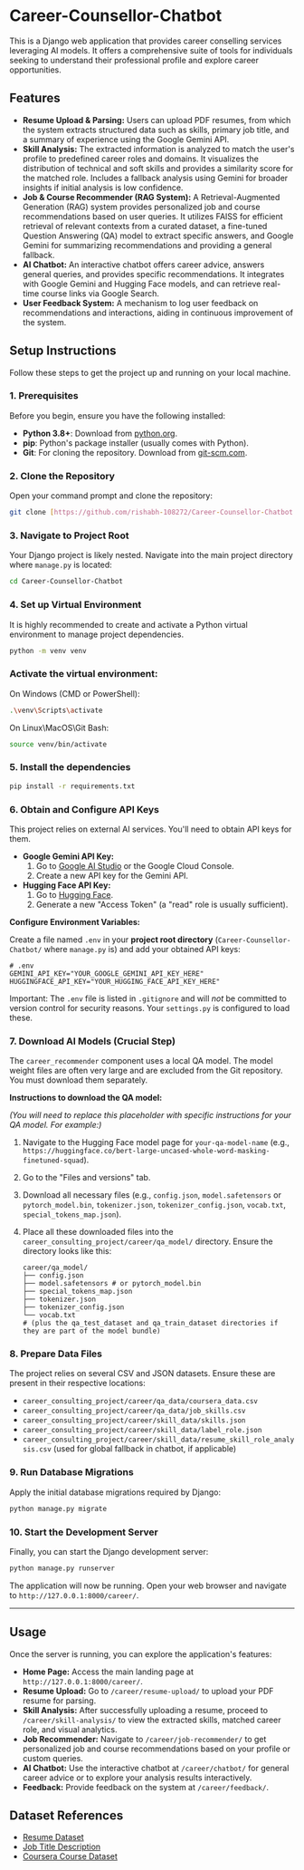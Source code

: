 # Career-Counsellor-Chatbot

This is a Django web application that provides career conselling services leveraging AI models. It offers a comprehensive suite of tools for individuals seeking to understand their professional profile and explore career opportunities.

## Features

-   **Resume Upload & Parsing:** Users can upload PDF resumes, from which the system extracts structured data such as skills, primary job title, and a summary of experience using the Google Gemini API.
-   **Skill Analysis:** The extracted information is analyzed to match the user's profile to predefined career roles and domains. It visualizes the distribution of technical and soft skills and provides a similarity score for the matched role. Includes a fallback analysis using Gemini for broader insights if initial analysis is low confidence.
-   **Job & Course Recommender (RAG System):** A Retrieval-Augmented Generation (RAG) system provides personalized job and course recommendations based on user queries. It utilizes FAISS for efficient retrieval of relevant contexts from a curated dataset, a fine-tuned Question Answering (QA) model to extract specific answers, and Google Gemini for summarizing recommendations and providing a general fallback.
-   **AI Chatbot:** An interactive chatbot offers career advice, answers general queries, and provides specific recommendations. It integrates with Google Gemini and Hugging Face models, and can retrieve real-time course links via Google Search.
-   **User Feedback System:** A mechanism to log user feedback on recommendations and interactions, aiding in continuous improvement of the system.

## Setup Instructions

Follow these steps to get the project up and running on your local machine.

### 1. Prerequisites

Before you begin, ensure you have the following installed:

* **Python 3.8+**: Download from [python.org](https://www.python.org/downloads/).
* **pip**: Python's package installer (usually comes with Python).
* **Git**: For cloning the repository. Download from [git-scm.com](https://git-scm.com/downloads).

### 2. Clone the Repository

Open your command prompt and clone the repository:

```bash
git clone [https://github.com/rishabh-108272/Career-Counsellor-Chatbot.git](https://github.com/rishabh-108272/Career-Counsellor-Chatbot.git)
```

### 3. Navigate to Project Root

Your Django project is likely nested. Navigate into the main project directory where `manage.py` is located:

```bash
cd Career-Counsellor-Chatbot
```

### 4. Set up Virtual Environment

It is highly recommended to create and activate a Python virtual environment to manage project dependencies.

```bash 
python -m venv venv
```

### Activate the virtual environment:

On Windows (CMD or PowerShell):

```bash 
.\venv\Scripts\activate
```

On Linux\MacOS\Git Bash:

```bash 
source venv/bin/activate
```

### 5. Install the dependencies

```bash 
pip install -r requirements.txt
```

### 6. Obtain and Configure API Keys

This project relies on external AI services. You'll need to obtain API keys for them.

* **Google Gemini API Key:**
    1.  Go to [Google AI Studio](https://aistudio.google.com/) or the Google Cloud Console.
    2.  Create a new API key for the Gemini API.
* **Hugging Face API Key:**
    1.  Go to [Hugging Face](https://huggingface.co/settings/tokens).
    2.  Generate a new "Access Token" (a "read" role is usually sufficient).

**Configure Environment Variables:**

Create a file named `.env` in your **project root directory** (`Career-Counsellor-Chatbot/` where `manage.py` is) and add your obtained API keys:

```dotenv
# .env
GEMINI_API_KEY="YOUR_GOOGLE_GEMINI_API_KEY_HERE"
HUGGINGFACE_API_KEY="YOUR_HUGGING_FACE_API_KEY_HERE"
```

Important: The `.env` file is listed in `.gitignore` and will *not* be committed to version control for security reasons. Your `settings.py` is configured to load these.

### 7. Download AI Models (Crucial Step)

The `career_recommender` component uses a local QA model. The model weight files are often very large and are excluded from the Git repository. You must download them separately.

**Instructions to download the QA model:**

*(You will need to replace this placeholder with specific instructions for your QA model. For example:)*

1.  Navigate to the Hugging Face model page for `your-qa-model-name` (e.g., `https://huggingface.co/bert-large-uncased-whole-word-masking-finetuned-squad`).
2.  Go to the "Files and versions" tab.
3.  Download all necessary files (e.g., `config.json`, `model.safetensors` or `pytorch_model.bin`, `tokenizer.json`, `tokenizer_config.json`, `vocab.txt`, `special_tokens_map.json`).
4.  Place all these downloaded files into the `career_consulting_project/career/qa_model/` directory. Ensure the directory looks like this:

    ```
    career/qa_model/
    ├── config.json
    ├── model.safetensors # or pytorch_model.bin
    ├── special_tokens_map.json
    ├── tokenizer.json
    ├── tokenizer_config.json
    └── vocab.txt
    # (plus the qa_test_dataset and qa_train_dataset directories if they are part of the model bundle)
    ```

### 8. Prepare Data Files

The project relies on several CSV and JSON datasets. Ensure these are present in their respective locations:

* `career_consulting_project/career/qa_data/coursera_data.csv`
* `career_consulting_project/career/qa_data/job_skills.csv`
* `career_consulting_project/career/skill_data/skills.json`
* `career_consulting_project/career/skill_data/label_role.json`
* `career_consulting_project/career/skill_data/resume_skill_role_analysis.csv` (used for global fallback in chatbot, if applicable)

### 9. Run Database Migrations

Apply the initial database migrations required by Django:

```bash
python manage.py migrate
```

### 10. Start the Development Server

Finally, you can start the Django development server:

```bash
python manage.py runserver
```

The application will now be running. Open your web browser and navigate to `http://127.0.0.1:8000/career/`.

---

## Usage

Once the server is running, you can explore the application's features:

* **Home Page:** Access the main landing page at `http://127.0.0.1:8000/career/`.
* **Resume Upload:** Go to `/career/resume-upload/` to upload your PDF resume for parsing.
* **Skill Analysis:** After successfully uploading a resume, proceed to `/career/skill-analysis/` to view the extracted skills, matched career role, and visual analytics.
* **Job Recommender:** Navigate to `/career/job-recommender/` to get personalized job and course recommendations based on your profile or custom queries.
* **AI Chatbot:** Use the interactive chatbot at `/career/chatbot/` for general career advice or to explore your analysis results interactively.
* **Feedback:** Provide feedback on the system at `/career/feedback/`.

## Dataset References
* [Resume Dataset](https://www.kaggle.com/code/warazubairkhan/pdf-resume-text-extraction-analysis-framework)
* [Job Title Description](https://www.kaggle.com/datasets/kshitizregmi/jobs-and-job-description)
* [Coursera Course Dataset](https://www.kaggle.com/datasets/siddharthm1698/coursera-course-dataset)





